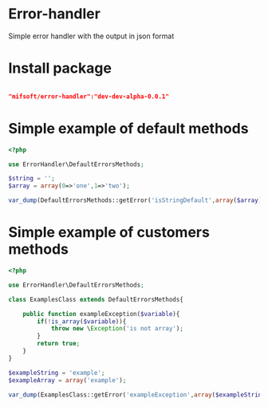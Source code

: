 # Error-handler
Simple error handler with the output in json format

# Install package 
```json

"mifsoft/error-handler":"dev-dev-alpha-0.0.1"

```

# Simple example of default methods


```php
<?php

use ErrorHandler\DefaultErrorsMethods;

$string = '';
$array = array(0=>'one',1=>'two');

var_dump(DefaultErrorsMethods::getError('isStringDefault',array($array)));
```
# Simple example of customers methods

```php
<?php

use ErrorHandler\DefaultErrorsMethods;

class ExamplesClass extends DefaultErrorsMethods{

    public function exampleException($variable){
        if(!is_array($variable)){
            throw new \Exception('is not array');
        }
        return true;
    }
}

$exampleString = 'example';
$exampleArray = array('example');

var_dump(ExamplesClass::getError('exampleException',array($exampleString)));

```